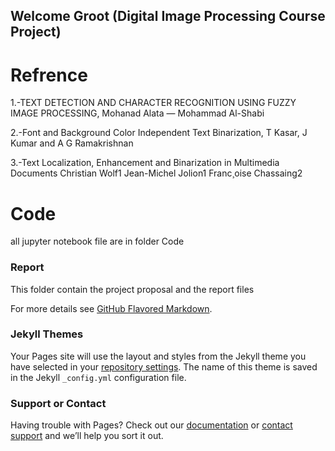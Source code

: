 ## Welcome Groot (Digital Image Processing Course Project)

 

# Refrence
1.-TEXT DETECTION AND CHARACTER
RECOGNITION USING FUZZY IMAGE PROCESSING, Mohanad Alata — Mohammad Al-Shabi


2.-Font and Background Color Independent Text Binarization,
T Kasar, J Kumar and A G Ramakrishnan

3.-Text Localization, Enhancement and Binarization in Multimedia Documents
Christian Wolf1 Jean-Michel Jolion1 Franc¸oise Chassaing2

# Code 
all jupyter notebook file are in folder Code 
### Report

This folder contain the project proposal and the report files


For more details see [GitHub Flavored Markdown](https://guides.github.com/features/mastering-markdown/).

### Jekyll Themes

Your Pages site will use the layout and styles from the Jekyll theme you have selected in your [repository settings](https://github.com/Naagar/Groot/settings). The name of this theme is saved in the Jekyll `_config.yml` configuration file.

### Support or Contact

Having trouble with Pages? Check out our [documentation](https://help.github.com/categories/github-pages-basics/) or [contact support](https://github.com/contact) and we’ll help you sort it out.


